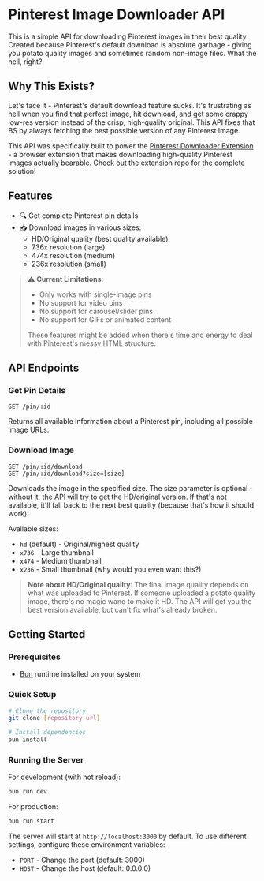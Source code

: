 # Pinterest Image Downloader API

This is a simple API for downloading Pinterest images in their best quality. Created because Pinterest's default download is absolute garbage - giving you potato quality images and sometimes random non-image files. What the hell, right?

## Why This Exists?
Let's face it - Pinterest's default download feature sucks. It's frustrating as hell when you find that perfect image, hit download, and get some crappy low-res version instead of the crisp, high-quality original. This API fixes that BS by always fetching the best possible version of any Pinterest image.

This API was specifically built to power the [Pinterest Downloader Extension](repository-url-here) - a browser extension that makes downloading high-quality Pinterest images actually bearable. Check out the extension repo for the complete solution!

## Features
- 🔍 Get complete Pinterest pin details
- 📥 Download images in various sizes:
  - HD/Original quality (best quality available)
  - 736x resolution (large)
  - 474x resolution (medium)
  - 236x resolution (small)

> **⚠️ Current Limitations**: 
> - Only works with single-image pins
> - No support for video pins
> - No support for carousel/slider pins
> - No support for GIFs or animated content
>
> These features might be added when there's time and energy to deal with Pinterest's messy HTML structure.

## API Endpoints

### Get Pin Details
```
GET /pin/:id
```
Returns all available information about a Pinterest pin, including all possible image URLs.

### Download Image
```
GET /pin/:id/download
GET /pin/:id/download?size=[size]
```
Downloads the image in the specified size. The size parameter is optional - without it, the API will try to get the HD/original version. If that's not available, it'll fall back to the next best quality (because that's how it should work).

Available sizes:
- `hd` (default) - Original/highest quality
- `x736` - Large thumbnail
- `x474` - Medium thumbnail
- `x236` - Small thumbnail (why would you even want this?)

> **Note about HD/Original quality**: The final image quality depends on what was uploaded to Pinterest. If someone uploaded a potato quality image, there's no magic wand to make it HD. The API will get you the best version available, but can't fix what's already broken.

## Getting Started

### Prerequisites
- [Bun](https://bun.sh) runtime installed on your system

### Quick Setup
```bash
# Clone the repository
git clone [repository-url]

# Install dependencies
bun install
```

### Running the Server

For development (with hot reload):
```bash
bun run dev
```

For production:
```bash
bun run start
```

The server will start at `http://localhost:3000` by default. To use different settings, configure these environment variables:
- `PORT` - Change the port (default: 3000)
- `HOST` - Change the host (default: 0.0.0.0)
